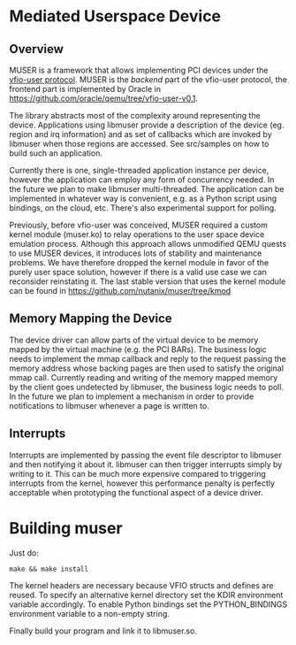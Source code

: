 Mediated Userspace Device
=========================

Overview
--------

MUSER is a framework that allows implementing PCI devices under the [vfio-user
protocol](https://lists.gnu.org/archive/html/qemu-devel/2020-11/msg02458.html).
MUSER is the _backend_ part of the vfio-user protocol, the frontend part is
implemented by Oracle in https://github.com/oracle/qemu/tree/vfio-user-v0.1.

The library abstracts most of the complexity around representing the device.
Applications using libmuser provide a description of the device (eg. region and
irq information) and as set of callbacks which are invoked by libmuser when
those regions are accessed. See src/samples on how to build such an
application.

Currently there is one, single-threaded application instance per device,
however the application can employ any form of concurrency needed. In the
future we plan to make libmuser multi-threaded. The application can be
implemented in whatever way is convenient, e.g. as a Python script using
bindings, on the cloud, etc. There's also experimental support for polling.

Previously, before vfio-user was conceived, MUSER required a custom kernel
module (muser.ko) to relay operations to the user space device emulation
process. Although this approach allows unmodified QEMU quests to use MUSER
devices, it introduces lots of stability and maintenance problems. We have
therefore dropped the kernel module in favor of the purely user space solution,
however if there is a valid use case we can reconsider reinstating it. The last
stable version that uses the kernel module can be found in
https://github.com/nutanix/muser/tree/kmod


Memory Mapping the Device
-------------------------

The device driver can allow parts of the virtual device to be memory mapped by
the virtual machine (e.g. the PCI BARs). The business logic needs to implement
the mmap callback and reply to the request passing the memory address whose
backing pages are then used to satisfy the original mmap call. Currently
reading and writing of the memory mapped memory by the client goes undetected
by libmuser, the business logic needs to poll. In the future we plan to
implement a mechanism in order to provide notifications to libmuser whenever a
page is written to.


Interrupts
----------

Interrupts are implemented by passing the event file descriptor to libmuser
and then notifying it about it. libmuser can then trigger interrupts simply by
writing to it. This can be much more expensive compared to triggering interrupts
from the kernel, however this performance penalty is perfectly acceptable when
prototyping the functional aspect of a device driver.


Building muser
==============

Just do:

	make && make install

The kernel headers are necessary because VFIO structs and defines are reused.
To specify an alternative kernel directory set the KDIR environment variable
accordingly.
To enable Python bindings set the PYTHON_BINDINGS environment variable to a
non-empty string.

Finally build your program and link it to libmuser.so.
